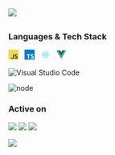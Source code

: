 
<h1><img src="https://readme-typing-svg.herokuapp.com?color=244DF7A9&lines=Hello,I'm+前端爆冲."></h1>

### Languages & Tech Stack
<p>
    <img height="20" src="https://raw.githubusercontent.com/github/explore/80688e429a7d4ef2fca1e82350fe8e3517d3494d/topics/javascript/javascript.png">&nbsp;&nbsp;
    <img height="20" src="https://raw.githubusercontent.com/github/explore/80688e429a7d4ef2fca1e82350fe8e3517d3494d/topics/typescript/typescript.png">&nbsp;&nbsp;
    <img height="20" src="https://raw.githubusercontent.com/github/explore/80688e429a7d4ef2fca1e82350fe8e3517d3494d/topics/react/react.png">&nbsp;&nbsp;
    <img height="20" src="https://raw.githubusercontent.com/github/explore/80688e429a7d4ef2fca1e82350fe8e3517d3494d/topics/vue/vue.png">&nbsp;&nbsp;
</p>

![Visual Studio Code](https://img.shields.io/badge/-Visual%20Studio%20Code-007ACC?style=flat-square&logo=Visual%20Studio%20Code&logoColor=fff)

<div>
<img alt="node" src="https://media.giphy.com/media/kdFc8fubgS31b8DsVu/giphy.gif" width="85" title="node">
</div>

### Active on

<a href=" "><img src="https://img.shields.io/badge/bilibili-B%E7%AB%99-ff69b4"></a >
<a href="https://juejin.cn/user/1996368846785128"><img src="https://img.shields.io/badge/juejin-%E6%8E%98%E9%87%91-blue"></a >
<a href="https://github.com/brenner8023"><img src="https://img.shields.io/badge/GitHub-8A2BE2"></a >
  
<img width="55%" src="https://github-readme-stats.vercel.app/api?username=brenner8023&hide_title=true&hide_border=true&show_icons=trueline_height=21&text_color=000&icon_color=000&bg_color=0,ea6161,ffc64d,fffc4d,52fa5a&theme=graywhite" />

<!--
**brenner8023/brenner8023** is a ✨ _special_ ✨ repository because its `README.md` (this file) appears on your GitHub profile.

Here are some ideas to get you started:

- 🔭 I’m currently working on ...
- 🌱 I’m currently learning ...
- 👯 I’m looking to collaborate on ...
- 🤔 I’m looking for help with ...
- 💬 Ask me about ...
- 📫 How to reach me: ...
- 😄 Pronouns: ...
- ⚡ Fun fact: ...
-->
